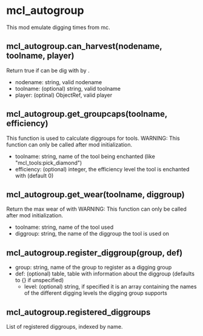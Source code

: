 # mcl_autogroup
This mod emulate digging times from mc.

## mcl_autogroup.can_harvest(nodename, toolname, player)
Return true if <nodename> can be dig with <toolname> by <player>.
* nodename: string, valid nodename
* toolname: (optional) string, valid toolname
* player: (optinal) ObjectRef, valid player

## mcl_autogroup.get_groupcaps(toolname, efficiency)
This function is used to calculate diggroups for tools.
WARNING: This function can only be called after mod initialization.
* toolname: string, name of the tool being enchanted (like "mcl_tools:pick_diamond")
* efficiency: (optional) integer, the efficiency level the tool is enchanted with (default 0)

## mcl_autogroup.get_wear(toolname, diggroup)
Return the max wear of <toolname> with <diggroup>
WARNING: This function can only be called after mod initialization.
* toolname: string, name of the tool used
* diggroup: string, the name of the diggroup the tool is used on

## mcl_autogroup.register_diggroup(group, def)
* group: string, name of the group to register as a digging group
* def: (optional) table, table with information about the diggroup (defaults to {} if unspecified)
    * level: (optional) string, if specified it is an array containing the names of the different digging levels the digging group supports

## mcl_autogroup.registered_diggroups
List of registered diggroups, indexed by name.